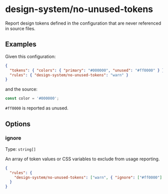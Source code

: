 # design-system/no-unused-tokens

Report design tokens defined in the configuration that are never referenced in source files.

## Examples

Given this configuration:

```json
{
  "tokens": { "colors": { "primary": "#000000", "unused": "#ff0000" } },
  "rules": { "design-system/no-unused-tokens": "warn" }
}
```

and the source:

```ts
const color = '#000000';
```

`#ff0000` is reported as unused.

## Options

### ignore

Type: `string[]`

An array of token values or CSS variables to exclude from usage reporting.

```json
{
  "rules": {
    "design-system/no-unused-tokens": ["warn", { "ignore": ["#ff0000"] }]
  }
}
```
